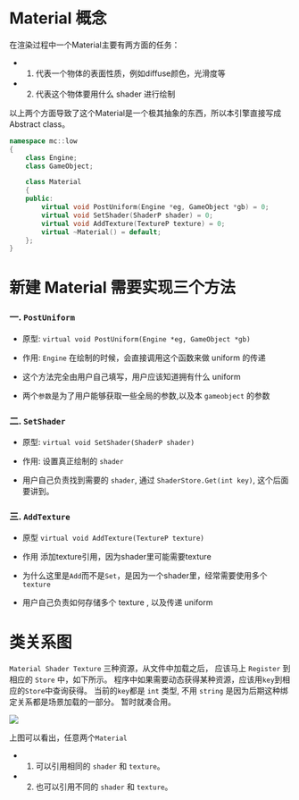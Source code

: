 # Material 概念

在渲染过程中一个Material主要有两方面的任务：

- 1. 代表一个物体的表面性质，例如diffuse颜色，光滑度等
- 2. 代表这个物体要用什么 shader 进行绘制

以上两个方面导致了这个Material是一个极其抽象的东西，所以本引擎直接写成 Abstract class。
```cpp
namespace mc::low
{
    class Engine;
    class GameObject;

    class Material
    {
    public:
        virtual void PostUniform(Engine *eg, GameObject *gb) = 0;
        virtual void SetShader(ShaderP shader) = 0;
        virtual void AddTexture(TextureP texture) = 0;
        virtual ~Material() = default;
    };
}
```

# 新建 Material 需要实现三个方法

### 一. `PostUniform` 

- 原型: `virtual void PostUniform(Engine *eg, GameObject *gb)`

- 作用: `Engine` 在绘制的时候，会直接调用这个函数来做 uniform 的传递

- 这个方法完全由用户自己填写，用户应该知道拥有什么 uniform

- 两个`参数`是为了用户能够获取一些全局的参数,以及本 `gameobject` 的参数

### 二. `SetShader`

- 原型: `virtual void SetShader(ShaderP shader)`

- 作用: 设置真正绘制的 `shader`

- 用户自己负责找到需要的 `shader`, 通过 `ShaderStore.Get(int key)`, 这个后面要讲到。

### 三. `AddTexture`

- 原型 `virtual void AddTexture(TextureP texture)`

- 作用 添加texture引用，因为shader里可能需要texture

- 为什么这里是`Add`而不是`Set`，是因为一个shader里，经常需要使用多个 `texture`

- 用户自己负责如何存储多个 texture , 以及传递 uniform

# 类关系图

`Material Shader Texture` 三种资源，从文件中加载之后，
应该马上 `Register` 到相应的 `Store` 中，如下所示。
程序中如果需要动态获得某种资源，应该用`key`到相应的`Store`中查询获得。
当前的`key`都是 `int` 类型, 不用 `string` 是因为后期这种绑定关系都是场景加载的一部分。
暂时就凑合用。

<image src="store.jpg">

上图可以看出，任意两个`Material`

- 1. 可以引用相同的 `shader` 和 `texture`。

- 2. 也可以引用不同的 `shader` 和 `texture`。